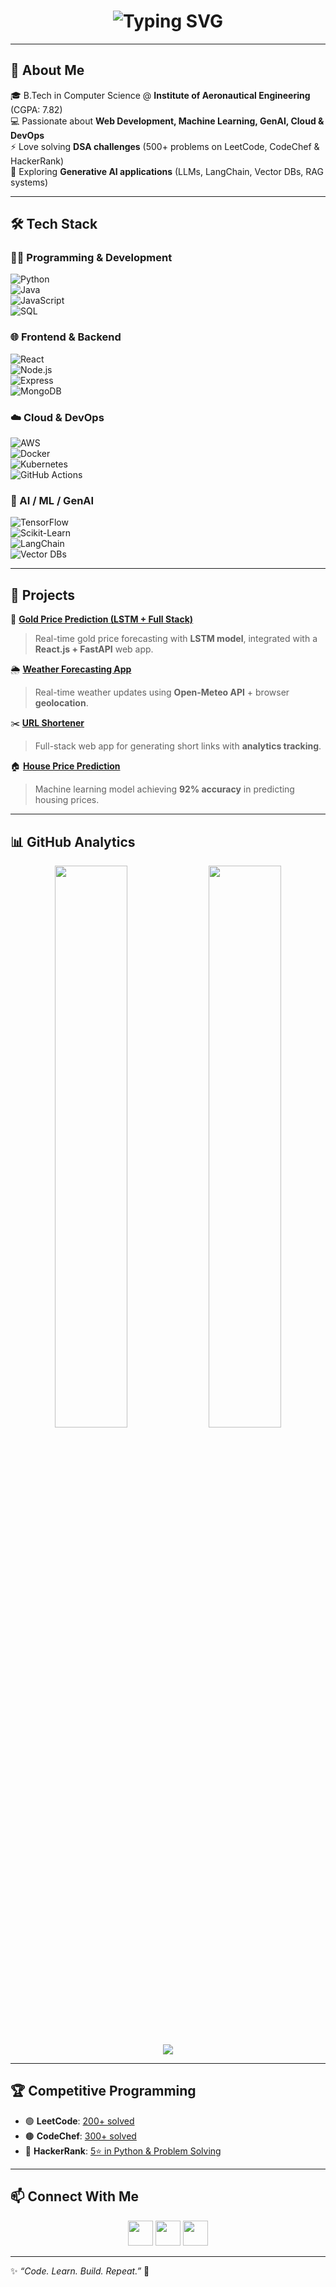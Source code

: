 <!-- Animated Typing Header -->
<h1 align="center">
  <img src="https://readme-typing-svg.herokuapp.com?font=Fira+Code&weight=600&size=28&pause=1000&color=2AF7F7&center=true&vCenter=true&width=800&lines=👋+Hi%2C+I'm+Gangishetty+Vishwa+Teja!;🚀+Full-Stack+Developer+%7C+Cloud+%26+DevOps+Enthusiast;🤖+Machine+Learning+%7C+GenAI+Explorer;💡+Always+Learning+%26+Building+Innovations" alt="Typing SVG" />
</h1>

---

## 🌟 About Me  
🎓 B.Tech in Computer Science @ **Institute of Aeronautical Engineering** (CGPA: 7.82)  
💻 Passionate about **Web Development, Machine Learning, GenAI, Cloud & DevOps**  
⚡ Love solving **DSA challenges** (500+ problems on LeetCode, CodeChef & HackerRank)  
🌱 Exploring **Generative AI applications** (LLMs, LangChain, Vector DBs, RAG systems)  

---

## 🛠️ Tech Stack  

### 👨‍💻 Programming & Development  
![Python](https://img.shields.io/badge/-Python-3776AB?logo=python&logoColor=white)  
![Java](https://img.shields.io/badge/-Java-007396?logo=openjdk&logoColor=white)  
![JavaScript](https://img.shields.io/badge/-JavaScript-F7DF1E?logo=javascript&logoColor=black)  
![SQL](https://img.shields.io/badge/-SQL-336791?logo=postgresql&logoColor=white)  

### 🌐 Frontend & Backend  
![React](https://img.shields.io/badge/-React-61DAFB?logo=react&logoColor=black)  
![Node.js](https://img.shields.io/badge/-Node.js-339933?logo=node.js&logoColor=white)  
![Express](https://img.shields.io/badge/-Express-000000?logo=express&logoColor=white)  
![MongoDB](https://img.shields.io/badge/-MongoDB-47A248?logo=mongodb&logoColor=white)  

### ☁️ Cloud & DevOps  
![AWS](https://img.shields.io/badge/-AWS-232F3E?logo=amazon-aws&logoColor=white)  
![Docker](https://img.shields.io/badge/-Docker-2496ED?logo=docker&logoColor=white)  
![Kubernetes](https://img.shields.io/badge/-Kubernetes-326CE5?logo=kubernetes&logoColor=white)  
![GitHub Actions](https://img.shields.io/badge/-GitHub%20Actions-2088FF?logo=github-actions&logoColor=white)  

### 🤖 AI / ML / GenAI  
![TensorFlow](https://img.shields.io/badge/-TensorFlow-FF6F00?logo=tensorflow&logoColor=white)  
![Scikit-Learn](https://img.shields.io/badge/-ScikitLearn-F7931E?logo=scikit-learn&logoColor=white)  
![LangChain](https://img.shields.io/badge/-LangChain-12100E?logo=openai&logoColor=white)  
![Vector DBs](https://img.shields.io/badge/-Pinecone-008080?logo=pinecone&logoColor=white)  

---

## 🚀 Projects  

🔗 [**Gold Price Prediction (LSTM + Full Stack)**](https://github.com/vishwateja231/gold-price-prediction)  
> Real-time gold price forecasting with **LSTM model**, integrated with a **React.js + FastAPI** web app.  

🌦️ [**Weather Forecasting App**](https://weather-forecast-001.netlify.app/)  
> Real-time weather updates using **Open-Meteo API** + browser **geolocation**.  

✂️ [**URL Shortener**](https://url-shortner-iota-opal.vercel.app/)  
> Full-stack web app for generating short links with **analytics tracking**.  

🏠 [**House Price Prediction**](https://github.com/vishwateja231/house-price-prediction)  
> Machine learning model achieving **92% accuracy** in predicting housing prices.  

---

## 📊 GitHub Analytics  

<p align="center">
  <img width="48%" src="https://github-readme-stats.vercel.app/api?username=vishwateja231&show_icons=true&theme=tokyonight" />
  <img width="48%" src="https://github-readme-streak-stats.herokuapp.com?user=vishwateja231&theme=tokyonight" />
</p>

<p align="center">
  <img src="https://github-readme-activity-graph.vercel.app/graph?username=vishwateja231&theme=tokyo-night&hide_border=true" />
</p>

---

## 🏆 Competitive Programming  

- 🟢 **LeetCode**: [200+ solved](https://leetcode.com/vishwateja2345)  
- 🟤 **CodeChef**: [300+ solved](https://www.codechef.com/users/vishwateja2345)  
- 🔵 **HackerRank**: [5⭐ in Python & Problem Solving](https://www.hackerrank.com/vishwateja2345)  

---

## 📫 Connect With Me  

<p align="center">
  <a href="mailto:vishwateja2345@gmail.com"><img src="https://skillicons.dev/icons?i=gmail" width="40" /></a>
  <a href="https://linkedin.com/in/-vishwateja"><img src="https://skillicons.dev/icons?i=linkedin" width="40" /></a>
  <a href="https://github.com/vishwateja231"><img src="https://skillicons.dev/icons?i=github" width="40" /></a>
</p>

---

✨ _“Code. Learn. Build. Repeat.”_ 🚀
